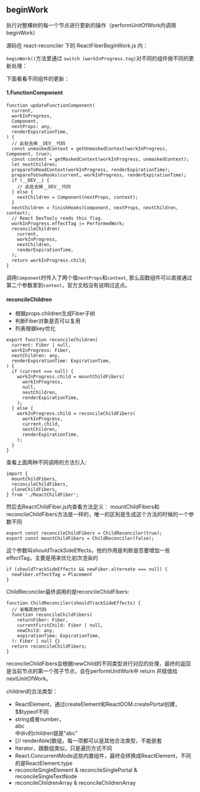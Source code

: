 ## beginWork

执行对整棵树的每一个节点进行更新的操作（performUnitOfWork内调用beginWork）

源码在 react-reconciler 下的 ReactFiberBeginWork.js 内：

`beginWork()`方法里通过 `switch (workInProgress.tag)`对不同的组件做不同的更新处理：

下面看看不同组件的更新：

#### 1.FunctionComponent

```
function updateFunctionComponent(
  current,
  workInProgress,
  Component,
  nextProps: any,
  renderExpirationTime,
) {
  // 此处去掉__DEV__代码
  const unmaskedContext = getUnmaskedContext(workInProgress, Component, true);
  const context = getMaskedContext(workInProgress, unmaskedContext);
  let nextChildren;
  prepareToReadContext(workInProgress, renderExpirationTime);
  prepareToUseHooks(current, workInProgress, renderExpirationTime);
  if (__DEV__) {
    // 此处去掉__DEV__代码
  } else {
    nextChildren = Component(nextProps, context);
  }
  nextChildren = finishHooks(Component, nextProps, nextChildren, context);
  // React DevTools reads this flag.
  workInProgress.effectTag |= PerformedWork;
  reconcileChildren(
    current,
    workInProgress,
    nextChildren,
    renderExpirationTime,
  );
  return workInProgress.child;
}
```
调用`Component`时传入了两个值`nextProps`和`context`, 那么函数组件可以直接通过第二个参数拿到`context`，官方文档没有说明过这点。

#### reconcileChildren

- 根据props.children生成Fiber子树
- 判断Fiber对象是否可以复用
- 列表根据key优化

```
export function reconcileChildren(
  current: Fiber | null,
  workInProgress: Fiber,
  nextChildren: any,
  renderExpirationTime: ExpirationTime,
) {
  if (current === null) {
    workInProgress.child = mountChildFibers(
      workInProgress,
      null,
      nextChildren,
      renderExpirationTime,
    );
  } else {
    workInProgress.child = reconcileChildFibers(
      workInProgress,
      current.child,
      nextChildren,
      renderExpirationTime,
    );
  }
}
```
查看上面两种不同调用的方法引入:
```
import {
  mountChildFibers,
  reconcileChildFibers,
  cloneChildFibers,
} from './ReactChildFiber';
```
然后去ReactChildFiber.js内查看方法定义：
mountChildFibers和reconcileChildFibers方法是一样的，唯一的区别是生成这个方法的时候的一个参数不同
```
export const reconcileChildFibers = ChildReconciler(true);
export const mountChildFibers = ChildReconciler(false);
```
这个参数叫shouldTrackSideEffects，他的作用是判断是否要增加一些effectTag，主要是用来优化初次渲染的
```
if (shouldTrackSideEffects && newFiber.alternate === null) {
  newFiber.effectTag = Placement
}

```
ChildReconciler最终调用的是reconcileChildFibers:
```
function ChildReconciler(shouldTrackSideEffects) {
  // 省略其他代码
  function reconcileChildFibers(
    returnFiber: Fiber,
    currentFirstChild: Fiber | null,
    newChild: any,
    expirationTime: ExpirationTime,
  ): Fiber | null {}
  return reconcileChildFibers;
}
```
reconcileChildFibers会根据newChild的不同类型进行对应的处理，最终的返回是当前节点的第一个孩子节点，会在performUnitWork中 return 并赋值给nextUnitOfWork。

children的合法类型：

- ReactElement，通过createElement和ReactDOM.createPortal创建，$$typeof不同
- string或者number，<div>abc</div>中div的children就是"abc"
- [// renderAble]数组，每一项都可以是其他合法类型，不能嵌套
- Iterator，跟数组类似，只是遍历方式不同
- React.ConcurrentMode这些内置组件，最终会转换成ReactElement，不同的是ReactElement.type
- reconcileSingleElement & reconcileSinglePortal & reconcileSingleTextNode
- reconcileChildrenArray & reconcileChildrenArray